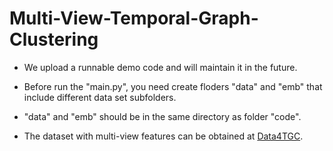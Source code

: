 # Multi-View-Temporal-Graph-Clustering

- We upload a runnable demo code and will maintain it in the future.

- Before run the "main.py", you need create floders "data" and "emb" that include different data set subfolders.

- "data" and "emb" should be in the same directory as folder "code".

- The dataset with multi-view features can be obtained at [Data4TGC](https://github.com/MGitHubL/Data4TGC).
